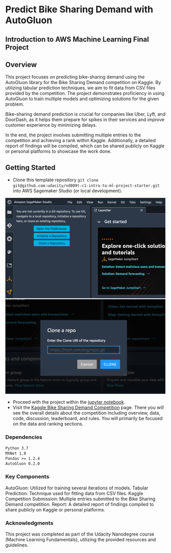 # Predict Bike Sharing Demand with AutoGluon

## Introduction to AWS Machine Learning Final Project

## Overview
This project focuses on predicting bike-sharing demand using the AutoGluon library for the Bike Sharing Demand competition on Kaggle. By utilizing tabular prediction techniques, we aim to fit data from CSV files provided by the competition. The project demonstrates proficiency in using AutoGluon to train multiple models and optimizing solutions for the given problem.

Bike-sharing demand prediction is crucial for companies like Uber, Lyft, and DoorDash, as it helps them prepare for spikes in their services and improve customer experience by minimizing delays.

In the end, the project involves submitting multiple entries to the competition and achieving a rank within Kaggle. Additionally, a detailed report of findings will be compiled, which can be shared publicly on Kaggle or personal platforms to showcase the work done.



## Getting Started
* Clone this template repository `git clone git@github.com:udacity/nd009t-c1-intro-to-ml-project-starter.git` into AWS Sagemaker Studio (or local development).

<img src="sagemaker-studio-git1.png" alt="sagemaker-studio-git1.png" width="500"/>
<img src="sagemaker-studio-git2.png" alt="sagemaker-studio-git2.png" width="500"/>

* Proceed with the project within the [jupyter notebook](project-template.ipynb).
* Visit the [Kaggle Bike Sharing Demand Competition](https://www.kaggle.com/c/bike-sharing-demand) page. There you will see the overall details about the competition including overview, data, code, discussion, leaderboard, and rules. You will primarily be focused on the data and ranking sections.

### Dependencies

```
Python 3.7
MXNet 1.8
Pandas >= 1.2.4
AutoGluon 0.2.0 
```
### Key Components
AutoGluon: Utilized for training several iterations of models.
Tabular Prediction: Technique used for fitting data from CSV files.
Kaggle Competition Submission: Multiple entries submitted to the Bike Sharing Demand competition.
Report: A detailed report of findings compiled to share publicly on Kaggle or personal platforms.

### Acknowledgments
This project was completed as part of the Udacity Nanodegree course (Machine Learning Fundamentals), utilizing the provided resources and guidelines.


